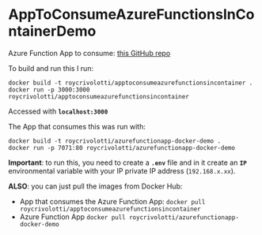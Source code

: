 # AppToConsumeAzureFunctionsInContainerDemo

Azure Function App to consume: [this GitHub repo](https://github.com/RoyCrivolotti/ServerlessAppWithDocker)

To build and run this I run:
```
docker build -t roycrivolotti/apptoconsumeazurefunctionsincontainer .
docker run -p 3000:3000 roycrivolotti/apptoconsumeazurefunctionsincontainer
```
Accessed with **`localhost:3000`**


The App that consumes this was run with:
```
docker build -t roycrivolotti/azurefunctionapp-docker-demo .
docker run -p 7071:80 roycrivolotti/azurefunctionapp-docker-demo
```
**Important**: to run this, you need to create a **`.env`** file and in it create an **`IP`** environmental variable with your IP private IP address (`192.168.x.xx`).

**ALSO**: you can just pull the images from Docker Hub:
- App that consumes the Azure Function App: `docker pull roycrivolotti/apptoconsumeazurefunctionsincontainer`
- Azure Function App `docker pull roycrivolotti/azurefunctionapp-docker-demo`
